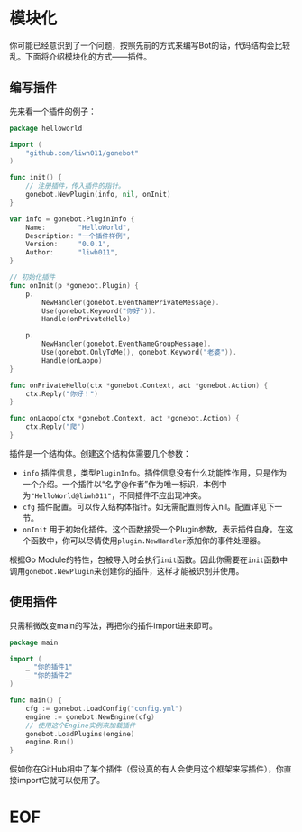 # 模块化
你可能已经意识到了一个问题，按照先前的方式来编写Bot的话，代码结构会比较乱。下面将介绍模块化的方式——插件。

## 编写插件
先来看一个插件的例子：
```go
package helloworld

import (
    "github.com/liwh011/gonebot"
)

func init() {
    // 注册插件，传入插件的指针。
    gonebot.NewPlugin(info, nil, onInit)
}

var info = gonebot.PluginInfo {
    Name:        "HelloWorld",
    Description: "一个插件样例",
    Version:     "0.0.1",
    Author:      "liwh011",
}

// 初始化插件
func onInit(p *gonebot.Plugin) {
    p.
        NewHandler(gonebot.EventNamePrivateMessage).
        Use(gonebot.Keyword("你好")).
        Handle(onPrivateHello)

    p.
        NewHandler(gonebot.EventNameGroupMessage).
        Use(gonebot.OnlyToMe(), gonebot.Keyword("老婆")).
        Handle(onLaopo)
}

func onPrivateHello(ctx *gonebot.Context, act *gonebot.Action) {
    ctx.Reply("你好！")
}

func onLaopo(ctx *gonebot.Context, act *gonebot.Action) {
    ctx.Reply("爬")
}
```

插件是一个结构体。创建这个结构体需要几个参数：
- `info` 插件信息，类型`PluginInfo`。插件信息没有什么功能性作用，只是作为一个介绍。一个插件以“名字@作者”作为唯一标识，本例中为`"HelloWorld@liwh011"`，不同插件不应出现冲突。
- `cfg` 插件配置。可以传入结构体指针。如无需配置则传入nil。配置详见下一节。
- `onInit` 用于初始化插件。这个函数接受一个Plugin参数，表示插件自身。在这个函数中，你可以尽情使用`plugin.NewHandler`添加你的事件处理器。

根据Go Module的特性，包被导入时会执行`init`函数。因此你需要在`init`函数中调用`gonebot.NewPlugin`来创建你的插件，这样才能被识别并使用。


## 使用插件
只需稍微改变main的写法，再把你的插件import进来即可。
```go
package main

import (
    _ "你的插件1"
    _ "你的插件2"
)

func main() {
    cfg := gonebot.LoadConfig("config.yml")
    engine := gonebot.NewEngine(cfg)
    // 使用这个Engine实例来加载插件
    gonebot.LoadPlugins(engine)
    engine.Run()
}
```
假如你在GitHub相中了某个插件（假设真的有人会使用这个框架来写插件），你直接import它就可以使用了。

# EOF


